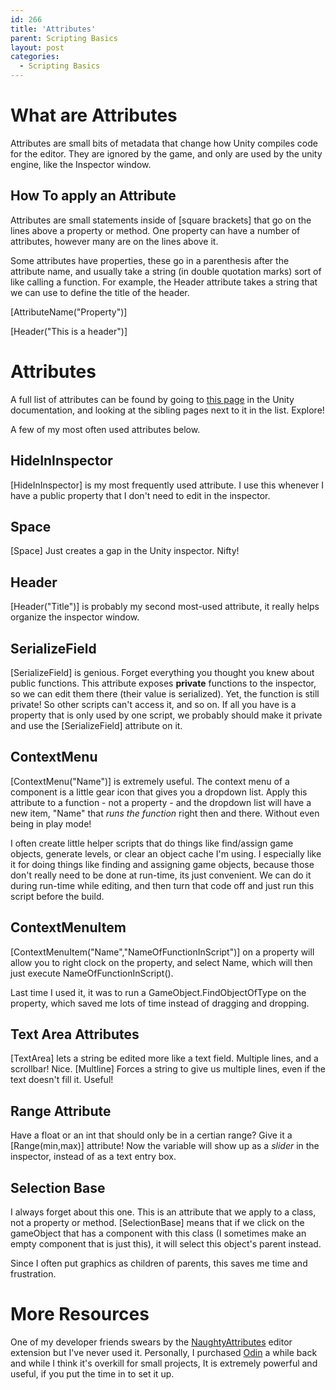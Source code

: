 ```yaml
---
id: 266
title: 'Attributes'
parent: Scripting Basics
layout: post
categories:
  - Scripting Basics
---
```


# What are Attributes
Attributes are small bits of metadata that change how Unity compiles code for the editor. They are ignored by the game, and only are used by the unity engine, like the Inspector window.

## How To apply an Attribute

Attributes are small statements inside of [square brackets] that go on the lines above a property or method. One property can have a number of attributes, however many are on the lines above it.

Some attributes have properties, these go in a parenthesis after the attribute name, and usually take a string (in double quotation marks) sort of like calling a function. For example, the Header attribute takes a string that we can use to define the title of the header.

[AttributeName("Property")]

[Header("This is a header")]

# Attributes

A full list of attributes can be found by going to [this page](https://docs.unity3d.com/ScriptReference/AddComponentMenu.html) in the Unity documentation, and looking at the sibling pages next to it in the list. Explore! 

A few of my most often used attributes below.

## HideInInspector
[HideInInspector] is my most frequently used attribute. I use this whenever I have a public property that I don't need to edit in the inspector.

## Space
[Space] Just creates a gap in the Unity inspector. Nifty! 

## Header
[Header("Title")] is probably my second most-used attribute, it really helps organize the inspector window. 

## SerializeField
[SerializeField] is genious. Forget everything you thought you knew about public functions. This attribute exposes **private** functions to the inspector, so we can edit them there (their value is serialized). Yet, the function is still private! So other scripts can't access it, and so on. If all you have is a property that is only used by one script, we probably should make it private and use the [SerializeField] attribute on it. 

## ContextMenu
[ContextMenu("Name")] is extremely useful. The context menu of a component is a little gear icon that gives you a dropdown list. Apply this attribute to a function - not a property - and the dropdown list will have a new item, "Name" that *runs the function* right then and there. Without even being in play mode!

I often create little helper scripts that do things like find/assign game objects, generate levels, or clear an object cache I'm using. I especially like it for doing things like finding and assigning game objects, because those don't really need to be done at run-time, its just convenient. We can do it during run-time while editing, and then turn that code off and just run this script before the build.

## ContextMenuItem 
[ContextMenuItem("Name","NameOfFunctionInScript")] on a property will allow you to right clock on the property, and select Name, which will then just execute NameOfFunctionInScript().

Last time I used it, it was to run a GameObject.FindObjectOfType on the property, which saved me lots of time instead of dragging and dropping.

## Text Area Attributes
[TextArea] lets a string be edited more like a text field. Multiple lines, and a scrollbar! Nice. [Multline] Forces a string to give us multiple lines, even if the text doesn't fill it. Useful!

## Range Attribute
Have a float or an int that should only be in a certian range? Give it a [Range(min,max)] attribute! Now the variable will show up as a *slider* in the inspector, instead of as a text entry box.

## Selection Base
I always forget about this one. This is an attribute that we apply to a class, not a property or method. [SelectionBase] means that if we click on the gameObject that has a component with this class (I sometimes make an empty component that is just this), it will select this object's parent instead.

Since I often put graphics as children of parents, this saves me time and frustration.

# More Resources
One of my developer friends swears by the [NaughtyAttributes](https://assetstore.unity.com/packages/tools/utilities/naughtyattributes-129996) editor extension but I've never used it. Personally, I purchased [Odin](https://assetstore.unity.com/packages/tools/utilities/89041) a while back and while I think it's overkill for small projects, It is extremely powerful and useful, if you put the time in to set it up.



